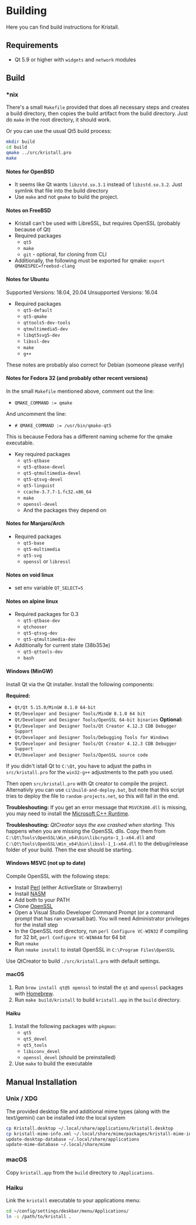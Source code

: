 # Building

Here you can find build instructions for Kristall.

## Requirements

- Qt 5.9 or higher with `widgets` and `network` modules

## Build

### *nix

There's a small `Makefile` provided that does all necessary steps and creates a build directory, then copies the build artifact from the build directory. Just do `make` in the root directory, it should work.

Or you can use the usual Qt5 build process:

```sh
mkdir build
cd build
qmake ../src/kristall.pro
make
```

#### Notes for OpenBSD
- It seems like Qt wants `libzstd.so.3.1` instead of `libzstd.so.3.2`. Just symlink that file into the build directory
- Use `make` and not `gmake` to build the project.

#### Notes on FreeBSD
- Kristall can't be used with LibreSSL, but requires OpenSSL (probably because of Qt)
- Required packages
  - `qt5`
  - `make`
  - `git` - optional, for cloning from CLI
 - Additionally, the following must be exported for qmake: `export QMAKESPEC=freebsd-clang`

#### Notes for Ubuntu
Supported Versions: 18.04, 20.04
Unsupported Versions: 16.04

- Required packages
  - `qt5-default`
  - `qt5-qmake`
  - `qttools5-dev-tools`
  - `qtmultimedia5-dev`
  - `libqt5svg5-dev`
  - `libssl-dev`
  - `make`
  - `g++`

These notes are probably also correct for Debian (someone please verify)

#### Notes for Fedora 32 (and probably other recent versions)
In the small `Makefile` mentioned above, comment out the line:

* `QMAKE_COMMAND := qmake`

And uncomment the line:
* `# QMAKE_COMMAND := /usr/bin/qmake-qt5`

This is because Fedora has a different naming scheme for the qmake executable. 

- Key required packages
    - `qt5-qtbase`
    - `qt5-qtbase-devel`
    - `qt5-qtmultimedia-devel`
    - `qt5-qtsvg-devel`
    - `qt5-linguist`
    - `ccache-3.7.7-1.fc32.x86_64`
    - `make`
    - `openssl-devel`
    - And the packages they depend on

#### Notes for Manjaro/Arch
- Required packages
  - `qt5-base`
  - `qt5-multimedia`
  - `qt5-svg`
  - `openssl` or `libressl`

#### Notes on void linux
- set env variable `QT_SELECT=5`

#### Notes on alpine linux
- Required packages for 0.3
  - `qt5-qtbase-dev`
  - `qtchooser`
  - `qt5-qtsvg-dev`
  - `qt5-qtmultimedia-dev`
- Additionally for current state (38b353e)
  - `qt5-qttools-dev`
  - `bash`

#### Windows (MinGW)
Install Qt via the Qt installer. Install the following components:

**Required:**
- `Qt/Qt 5.15.0/MinGW 8.1.0 64-bit`
- `Qt/Developer and Designer Tools/MinGW 8.1.0 64 bit`
- `Qt/Developer and Designer Tools/OpenSSL 64-bit binaries`
**Optional:**
- `Qt/Developer and Designer Tools/Qt Creator 4.12.3 CDB Debugger Support`
- `Qt/Developer and Designer Tools/Debugging Tools for Windows`
- `Qt/Developer and Designer Tools/Qt Creator 4.12.3 CDB Debugger Support`
- `Qt/Developer and Designer Tools/OpenSSL source code`

If you didn't istall Qt to `C:\Qt`, you have to adjust the paths in `src/kristall.pro` for the `win32-g++` adjustments to the path you used.

Then open `src/kristall.pro` with Qt creator to compile the project. Alternativly you can use `ci\build-and-deploy.bat`, but note that this script tries to deploy the file to `random-projects.net`, so this will fail in the end.

**Troubleshouting:**
If you get an error message that `MSVCR100.dll` is missing, you may need to install the [Microsoft C++ Runtime](https://www.microsoft.com/en-us/download/details.aspx?id=14632).

**Troubleshouting:**
*QtCreator says the exe crashed when starting.* This happens when you are missing the OpenSSL dlls. Copy them from `C:\Qt\Tools\OpenSSL\Win_x64\bin\libcrypto-1_1-x64.dll` and `C:\Qt\Tools\OpenSSL\Win_x64\bin\libssl-1_1-x64.dll` to the debug/release folder of your build. Then the exe should be starting.

#### Windows MSVC (not up to date)

Compile OpenSSL with the following steps:  
- Install [Perl](https://www.perl.org/get.html) (either ActiveState or Strawberry)
- Install [NASM](https://www.nasm.us/)
- Add both to your PATH
- Clone [OpenSSL](https://github.com/openssl/openssl)
- Open a Visual Studio Developer Command Prompt (or a command prompt that has ran vcvarsall.bat). You will need Administrator privileges for the install step
- In the OpenSSL root directory, run `perl Configure VC-WIN32` if compiling for 32 bit, `perl Configure VC-WIN64A` for 64 bit
- Run `nmake`
- Run `nmake install` to install OpenSSL in `C:\Program Files\OpenSSL`

Use QtCreator to build `./src/kristall.pro` with default settings.

#### macOS

1. Run `brew install qt@5 openssl` to install the `qt` and `openssl` packages with [Homebrew](https://brew.sh/).
2. Run `make build/kristall` to build `kristall.app` in the `build` directory.

#### Haiku

1. Install the following packages with `pkgman`:
    - `qt5`
    - `qt5_devel`
    - `qt5_tools`
    - `libiconv_devel`
    - `openssl_devel` (should be preinstalled)
2. Use `make` to build the executable

## Manual Installation

### Unix / XDG

The provided desktop file and additional mime types (along with the text/gemini) can be installed into the local system
```sh
cp Kristall.desktop ~/.local/share/applications/kristall.desktop
cp kristall-mime-info.xml ~/.local/share/mime/packages/kristall-mime-info.xml
update-desktop-database ~/.local/share/applications
update-mime-database ~/.local/share/mime
```

### macOS

Copy `kristall.app` from the `build` directory to `/Applications`.

### Haiku

Link the `kristall` executable to your applications menu:

```sh
cd ~/config/settings/deskbar/menu/Applications/
ln -s /path/to/kristall .
```

